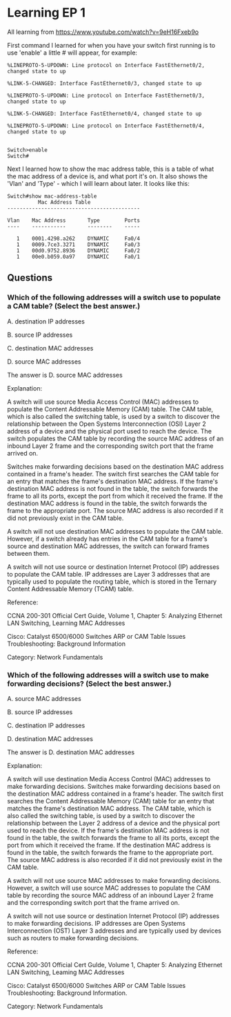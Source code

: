 # Learning EP 1

All learning from https://www.youtube.com/watch?v=9eH16Fxeb9o

First command I learned for when you have your switch first running is to use 'enable' a little # will appear, for example:

```
%LINEPROTO-5-UPDOWN: Line protocol on Interface FastEthernet0/2, changed state to up

%LINK-5-CHANGED: Interface FastEthernet0/3, changed state to up

%LINEPROTO-5-UPDOWN: Line protocol on Interface FastEthernet0/3, changed state to up

%LINK-5-CHANGED: Interface FastEthernet0/4, changed state to up

%LINEPROTO-5-UPDOWN: Line protocol on Interface FastEthernet0/4, changed state to up


Switch>enable
Switch#
```

Next I learned how to show the mac address table, this is a table of what the mac address of a device is, and what port it's on. It also shows the 'Vlan' and 'Type' - which I will learn about later.
It looks like this:

```
Switch#show mac-address-table
          Mac Address Table
-------------------------------------------

Vlan    Mac Address       Type        Ports
----    -----------       --------    -----

   1    0001.4298.a262    DYNAMIC     Fa0/4
   1    0009.7ce3.3271    DYNAMIC     Fa0/3
   1    00d0.9752.8936    DYNAMIC     Fa0/2
   1    00e0.b059.0a97    DYNAMIC     Fa0/1
```

## Questions
### Which of the following addresses will a switch use to populate a CAM table? (Select the best answer.)

A. destination IP addresses

B. source IP addresses

C. destination MAC addresses

D. source MAC addresses

The answer is D. source MAC addresses

Explanation:

A switch will use source Media Access Control (MAC) addresses to populate the Content Addressable Memory (CAM) table. The CAM table, which is also called the switching table, is used by a switch to discover the relationship between the Open Systems Interconnection (OSI) Layer 2 address of a device and the physical port used to reach the device. The switch populates the CAM table by recording the source MAC address of an inbound Layer 2 frame and the corresponding switch port that the frame arrived on.

Switches make forwarding decisions based on the destination MAC address contained in a frame's header. The switch first searches the CAM table for an entry that matches the frame's destination MAC address. If the frame's destination MAC address is not found in the table, the switch forwards the frame to all its ports, except the port from which it received the frame. If the destination MAC address is found in the table, the switch forwards the frame to the appropriate port. The source MAC address is also recorded if it did not previously exist in the CAM table.

A switch will not use destination MAC addresses to populate the CAM table. However, if a switch already has entries in the CAM table for a frame's source and destination MAC addresses, the switch can forward frames between them.

A switch will not use source or destination Internet Protocol (IP) addresses to populate the CAM table. IP addresses are Layer 3 addresses that are typically used to populate the routing table, which is stored in the Ternary Content Addressable Memory (TCAM) table.

Reference:

CCNA 200-301 Official Cert Guide, Volume 1, Chapter 5: Analyzing Ethernet LAN Switching, Learning MAC Addresses

Cisco: Catalyst 6500/6000 Switches ARP or CAM Table Issues Troubleshooting: Background Information

Category: Network Fundamentals


### Which of the following addresses will a switch use to make forwarding decisions? (Select the best answer.)
A. source MAC addresses

B. source IP addresses

C. destination IP addresses

D. destination MAC addresses

The answer is D. destination MAC addresses

Explanation:

A switch will use destination Media Access Control (MAC) addresses to make forwarding decisions. Switches make forwarding decisions based on the destination MAC address contained in a frame's header. The switch first searches the Content Addressable Memory (CAM) table for an entry that matches the frame's destination MAC address. The CAM table, which is also called the switching table, is used by a switch to discover the relationship between the Layer 2 address of a device and the physical port used to reach the device. If the frame's destination MAC address is not found in the table, the switch forwards the frame to all its ports, except the port from which it received the frame. If the destination MAC address is found in the table, the switch forwards the frame to the appropriate port. The source MAC address is also recorded if it did not previously exist in the CAM table.

A switch will not use source MAC addresses to make forwarding decisions. However, a switch will use source MAC addresses to populate the CAM table by recording the source MAC address of an inbound Layer 2 frame and the corresponding switch port that the frame arrived on.

A switch will not use source or destination Internet Protocol (IP) addresses to make forwarding decisions. IP addresses are Open Systems Interconnection (OST) Layer 3 addresses and are typically used by devices such as routers to make forwarding decisions.

Reference:

CCNA 200-301 Official Cert Gulde, Volume 1, Chapter 5: Analyzing Ethernet LAN Switching, Leaming MAC Addresses

Cisco: Catalyst 6500/6000 Switches ARP or CAM Table Issues Troubleshooting: Background Information.

Category: Network Fundamentals

